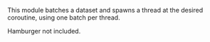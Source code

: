 This module batches a dataset and spawns a thread at the desired coroutine, using one batch per thread.

Hamburger not included.